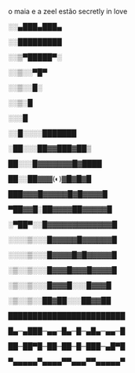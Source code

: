 o maia e a zeel estão secretly in love


░░▄███▄███▄

░░█████████

░░▒▀█████▀░

░░▒░░▀█▀

░░▒░░█░

░░▒░█

░░░█

░░█░░░░███████

░██░░░██▓▓███▓██▒

██░░░█▓▓▓▓▓▓▓█▓████

██░░██▓▓▓(◐)▓█▓█▓█

███▓▓▓█▓▓▓▓▓█▓█▓▓▓▓█

▀██▓▓█░██▓▓▓▓██▓▓▓▓▓█

░▀██▀░░█▓▓▓▓▓▓▓▓▓▓▓▓▓█

░░░░▒░░░█▓▓▓▓▓█▓▓▓▓▓▓█

░░░░▒░░░█▓▓▓▓█▓█▓▓▓▓▓█

░▒░░▒░░░█▓▓▓█▓▓▓█▓▓▓▓█

░▒░░▒░░░█▓▓▓█░░░█▓▓▓█

░▒░░▒░░██▓██░░░██▓▓██

████████████████████████

█▄─▄███─▄▄─█▄─█─▄█▄─▄▄─█

██─██▀█─██─██─█─███─▄█▀█

▀▄▄▄▄▄▀▄▄▄▄▀▀▄▄▄▀▀▄▄▄▄▄▀

